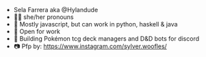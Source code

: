 - Sela Farrera aka @Hylandude
- 🏳️‍⚧️ she/her pronouns
- 📖 Mostly javascript, but can work in python, haskell & java
- 🏢 Open for work
- 🎲 Building Pokémon tcg deck managers and D&D bots for discord
- 📷 Pfp by: https://www.instagram.com/sylver.woofles/

<!---
Hylandude/Hylandude is a ✨ special ✨ repository because its `README.md` (this file) appears on your GitHub profile.
You can click the Preview link to take a look at your changes.
--->
